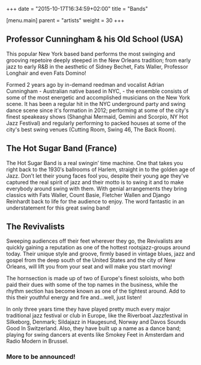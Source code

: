 +++
date = "2015-10-17T16:34:59+02:00"
title = "Bands"

[menu.main]
parent = "artists"
weight = 30
+++

## <a name="professor"></a>Professor Cunningham & his Old School (USA)

This popular New York based band performs the most swinging and grooving
repetoire deeply steeped in the New Orleans tradition; from early jazz to
early R&B in the aesthetic of Sidney Bechet, Fats Waller, Professor Longhair
and even Fats Domino!

Formed 2 years ago by in-demand reedman and vocalist Adrian Cunningham -
Australian native based in NYC, - the ensemble consists of some of the most
energetic and accomplished musicians on the New York scene. It has been a
regular hit in the NYC underground party and swing dance scene since it's
formation in 2012; performing at some of the city's finest speakeasy shows
(Shanghai Mermaid, Gemini and Scorpio, NY Hot Jazz Festival) and regularly
performing to packed houses at some of the city's best swing venues (Cutting
Room, Swing 46, The Back Room).

## <a name="hot_sugar"></a>The Hot Sugar Band (France)

The Hot Sugar Band is a real swingin’ time machine. One that takes you right
back to the 1930′s ballrooms of Harlem, straight in to the golden age of Jazz.
Don’t let their young faces fool you, despite their young age they’ve captured
the real spirit of jazz and their motto is to swing it and to make everybody
around swing with them. With genial arrangements they bring classics with Fats
Waller, Count Basie, Fletcher Wallen and Django Reinhardt back to life for the
audience to enjoy. The word fantastic in an understatement for this great
swing band!

## <a name="revivalists"></a>The Revivalists

Sweeping audiences off their feet wherever they go, the Revivalists are
quickly gaining a reputation as one of the hottest rootsjazz-groups around
today. Their unique style and groove, firmly based in vintage blues, jazz and
gospel from the deep south of the United States and the city of New Orleans,
will lift you from your seat and will make you start moving!

The hornsection is made up of two of Europe's finest soloists, who both paid
their dues with some of the top names in the business, while the rhythm
section has become known as one of the tightest around. Add to this their
youthful energy and fire and…well, just listen!

In only three years time they have played pretty much every major traditional
jazz festival or club in Europe, like the Riverboat Jazzfestival in Silkeborg,
Denmark; Sildajazz in Haugesund, Norway and Davos Sounds Good In Switzerland.
Also, they have built up a name as a dance band; playing for swing dancers at
events like Smokey Feet in Amsterdam and Radio Modern in Brussel.

### More to be announced!
